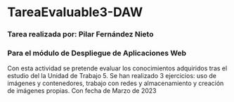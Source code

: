 # TareaEvaluable3-DAW
### Tarea realizada por: Pilar Fernández Nieto
### Para el módulo de Despliegue de Aplicaciones Web

Con esta actividad se pretende evaluar los conocimientos adquiridos tras el estudio del la Unidad de Trabajo 5.
Se han realizado 3 ejercicios: uso de imágenes y contenedores, trabajo con redes y almacenamiento y creación de imágenes propias.
Con fecha de Marzo de 2023
